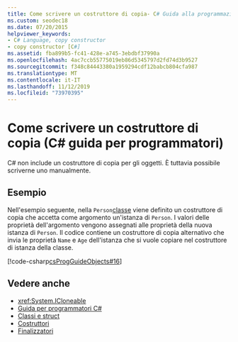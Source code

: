 ```yaml
---
title: Come scrivere un costruttore di copia- C# Guida alla programmazione
ms.custom: seodec18
ms.date: 07/20/2015
helpviewer_keywords:
- C# Language, copy constructor
- copy constructor [C#]
ms.assetid: fba899b5-fc41-428e-a745-3ebdbf37990a
ms.openlocfilehash: 4ac7ccb55775019eb86d5345797d2fd74d3b9527
ms.sourcegitcommit: f348c84443380a1959294cdf12babcb804cfa987
ms.translationtype: MT
ms.contentlocale: it-IT
ms.lasthandoff: 11/12/2019
ms.locfileid: "73970395"
---
```

# <a name="how-to-write-a-copy-constructor-c-programming-guide"></a>Come scrivere un costruttore di copia (C# guida per programmatori)
C# non include un costruttore di copia per gli oggetti. È tuttavia possibile scriverne uno manualmente.  
  
## <a name="example"></a>Esempio  
 Nell'esempio seguente, nella `Person`[classe](../../language-reference/keywords/class.md) viene definito un costruttore di copia che accetta come argomento un'istanza di `Person`. I valori delle proprietà dell'argomento vengono assegnati alle proprietà della nuova istanza di `Person`. Il codice contiene un costruttore di copia alternativo che invia le proprietà `Name` e `Age` dell'istanza che si vuole copiare nel costruttore di istanza della classe.  
  
 [!code-csharp[csProgGuideObjects#16](~/samples/snippets/csharp/VS_Snippets_VBCSharp/csProgGuideObjects/CS/Objects.cs#16)]  
  
## <a name="see-also"></a>Vedere anche

- <xref:System.ICloneable>
- [Guida per programmatori C#](../index.md)
- [Classi e struct](./index.md)
- [Costruttori](./constructors.md)
- [Finalizzatori](./destructors.md)
